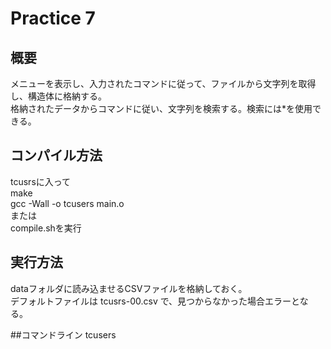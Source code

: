 # Practice 7
## 概要
メニューを表示し、入力されたコマンドに従って、ファイルから文字列を取得し、構造体に格納する。<br>
格納されたデータからコマンドに従い、文字列を検索する。検索には*を使用できる。<br>

## コンパイル方法
tcusrsに入って<br>
make<br>
gcc -Wall -o tcusers main.o<br>
または<br>
compile.shを実行<br>

## 実行方法
dataフォルダに読み込ませるCSVファイルを格納しておく。<br>
デフォルトファイルは tcusrs-00.csv で、見つからなかった場合エラーとなる。<br>

##コマンドライン
tcusers
